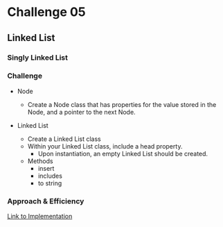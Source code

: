 # Challenge 05

## Linked List

### Singly Linked List

### Challenge

* Node
  * Create a Node class that has properties for the value stored in the Node, and a pointer to the next Node.

* Linked List
  * Create a Linked List class
  * Within your Linked List class, include a head property.
    * Upon instantiation, an empty Linked List should be created.
  * Methods
    * insert
    * includes
    * to string

### Approach & Efficiency

[Link to Implementation](/implementations/LinkedList.js)
